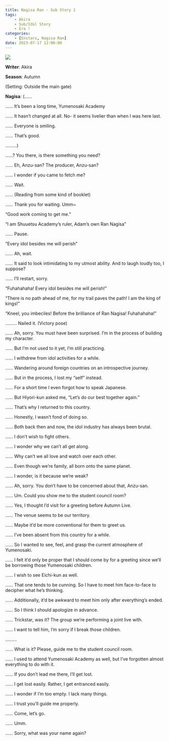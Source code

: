 ```yaml
---
title: Nagisa Ran - Sub Story 1
tags: 
    - Akira
    - Sub/Idol Story
    - Era !
categories: 
    - [Enstars, Nagisa Ran]
date: 2023-07-17 12:00:00
---
```

<img src="/images/FirstEra/SubStory1/5y8176lg.png">

**Writer**: Akira

**Season**: Autumn

<!-- more -->

(Setting: Outside the main gate)

**Nagisa**: (……

…… It’s been a long time, Yumenosaki Academy

…… It hasn’t changed at all. No- it seems livelier than when I was here last.

…… Everyone is smiling.

…… That’s good.

………)

……? You there, is there something you need?

…… Eh, Anzu-san? The producer, Anzu-san?

…… I wonder if you came to fetch me?

…… Wait.

…… (Reading from some kind of booklet)

…… Thank you for waiting. Umm~

“Good work coming to get me.”

“I am Shuuetsu Academy’s ruler, Adam’s own Ran Nagisa”

…… Pause.

“Every idol besides me will perish”

…… Ah, wait.

…… It said to look intimidating to my utmost ability. And to laugh loudly too, I suppose?

…… I’ll restart, sorry.

“Fuhahahaha! Every idol besides me will perish!”

“There is no path ahead of me, for my trail paves the path! I am the king of kings!”

“Kneel, you imbeciles! Before the brilliance of Ran Nagisa! Fuhahahaha!”

……… Nailed it. (Victory pose)

…… Ah, sorry. You must have been surprised. I’m in the process of building my character.

…… But I’m not used to it yet, I’m still practicing.

…… I withdrew from idol activities for a while.

…… Wandering around foreign countries on an introspective journey.

…… But in the process, I lost my “self” instead.

…… For a short time I even forgot how to speak Japanese.

…… But Hiyori-kun asked me, “Let’s do our best together again.”

……  That’s why I returned to this country.

…… Honestly, I wasn’t fond of doing so.

…… Both back then and now, the idol industry has always been brutal.

…… I don’t wish to fight others.

…… I wonder why we can’t all get along.

…… Why can’t we all love and watch over each other.

…… Even though we’re family, all born onto the same planet.

…… I wonder, is it because we’re weak?

…… Ah, sorry. You don’t have to be concerned about that, Anzu-san.

…… Um. Could you show me to the student council room?

…… Yes, I thought I’d visit for a greeting before Autumn Live.

…… The venue seems to be our territory.

…… Maybe it’d be more conventional for them to greet us.

…… I’ve been absent from this country for a while.

…… So I wanted to see, feel, and grasp the current atmosphere of Yumenosaki.

…… I felt it’d only be proper that I should come by for a greeting since we’ll be borrowing those Yumenosaki children.

…… I wish to see Eichi-kun as well.

…… That one tends to be cunning. So I have to meet him face-to-face to decipher what he’s thinking.

…… Additionally, it’d be awkward to meet him only after everything’s ended.

…… So I think I should apologize in advance.

…… Trickstar, was it? The group we’re performing a joint live with.

…… I want to tell him, I’m sorry if I break those children.

………

…… What is it? Please, guide me to the student council room.

…… I used to attend Yumenosaki Academy as well, but I’ve forgotten almost everything to do with it.

…… If you don’t lead me there, I’ll get lost.

…… I get lost easily. Rather, I get entranced easily.

…… I wonder if I’m too empty. I lack many things.

…… I trust you’ll guide me properly.

…… Come, let’s go.

…… Umm.

…… Sorry, what was your name again?